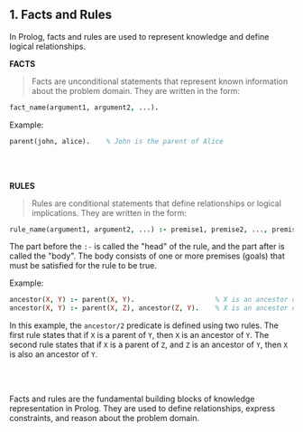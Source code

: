 ## 1. **Facts and Rules**

In Prolog, facts and rules are used to represent knowledge and define logical relationships.

**FACTS**
>Facts are unconditional statements that represent known information about the problem domain. They are written in the form:

```prolog
fact_name(argument1, argument2, ...).
```

Example:
```prolog
parent(john, alice).    % John is the parent of Alice
```

<br>
<br>

**RULES**
>Rules are conditional statements that define relationships or logical implications. They are written in the form:

```prolog
rule_name(argument1, argument2, ...) :- premise1, premise2, ..., premiseN.
```

The part before the `:-` is called the "head" of the rule, and the part after is called the "body". The body consists of one or more premises (goals) that must be satisfied for the rule to be true.

Example:
```prolog
ancestor(X, Y) :- parent(X, Y).                    % X is an ancestor of Y if X is a parent of Y
ancestor(X, Y) :- parent(X, Z), ancestor(Z, Y).    % X is an ancestor of Y if X is a parent of Z, and Z is an ancestor of Y
```

In this example, the `ancestor/2` predicate is defined using two rules. The first rule states that if `X` is a parent of `Y`, then `X` is an ancestor of `Y`. The second rule states that if `X` is a parent of `Z`, and `Z` is an ancestor of `Y`, then `X` is also an ancestor of `Y`.

<br>
<br>

Facts and rules are the fundamental building blocks of knowledge representation in Prolog. They are used to define relationships, express constraints, and reason about the problem domain.